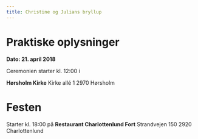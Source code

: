 ```yaml
---
title: Christine og Julians bryllup
---
```


# Praktiske oplysninger

**Dato: 21. april 2018**

Ceremonien starter kl. 12:00 i

**Hørsholm Kirke**
Kirke allé 1 2970 Hørsholm

# Festen

Starter kl. 18:00 på 
**Restaurant Charlottenlund Fort**
Strandvejen 150 2920 Charlottenlund
